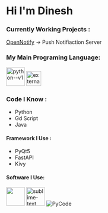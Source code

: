 # Hi I'm Dinesh

### Currently Working Projects :
[OpenNotify](https://github.com/Dinesh-Appu/OpenNotify) -> Push Notifiaction Server

### My Main Programing Language:
<img width="50" height="50" src="https://img.icons8.com/color/48/python--v1.png" alt="python--v1"/> <img width="40" height="40" src="https://img.icons8.com/external-tal-revivo-bold-tal-revivo/24/external-rust-is-a-multi-paradigm-system-programming-language-logo-bold-tal-revivo.png" alt="external-rust-is-a-multi-paradigm-system-programming-language-logo-bold-tal-revivo"/>

### Code I Know :
 - Python 
 - Gd Script
 - Java

#### Framework I Use :
- PyQt5
- FastAPI
- Kivy

#### Software I Use:

  
<img height="50" width="50" src="https://user-images.githubusercontent.com/1646875/91680049-0b53b880-eb18-11ea-84f0-656e743e3a1c.png" /> <img width="50" height="50" src="https://img.icons8.com/fluency/48/sublime-text.png" alt="sublime-text"/>
 ![PyCode]()


